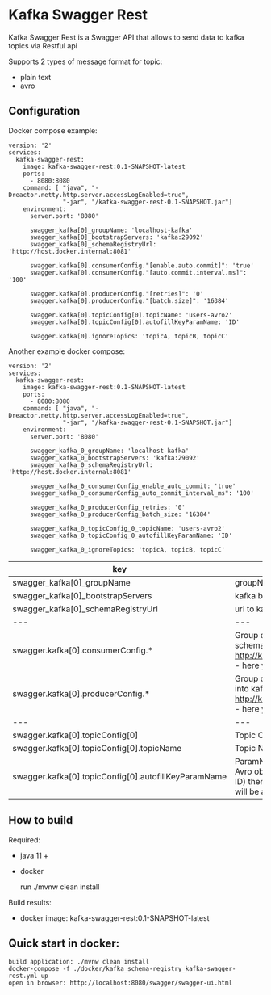 # Kafka Swagger Rest
Kafka Swagger Rest is a Swagger API that allows to send data to kafka topics via Restful api

Supports 2 types of message format for topic:
- plain text
- avro

## Configuration

Docker compose example:

    version: '2'
    services:
      kafka-swagger-rest:
        image: kafka-swagger-rest:0.1-SNAPSHOT-latest
        ports:
          - 8080:8080
        command: [ "java", "-Dreactor.netty.http.server.accessLogEnabled=true",
                   "-jar", "/kafka-swagger-rest-0.1-SNAPSHOT.jar"]
        environment:
          server.port: '8080'
    
          swagger_kafka[0]_groupName: 'localhost-kafka'
          swagger_kafka[0]_bootstrapServers: 'kafka:29092'
          swagger_kafka[0]_schemaRegistryUrl: 'http://host.docker.internal:8081'
          
          swagger.kafka[0].consumerConfig."[enable.auto.commit]": 'true'
          swagger.kafka[0].consumerConfig."[auto.commit.interval.ms]": '100'
          
          swagger.kafka[0].producerConfig."[retries]": '0'
          swagger.kafka[0].producerConfig."[batch.size]": '16384'
          
          swagger.kafka[0].topicConfig[0].topicName: 'users-avro2'
          swagger.kafka[0].topicConfig[0].autofillKeyParamName: 'ID'
          
          swagger.kafka[0].ignoreTopics: 'topicA, topicB, topicC'

Another example docker compose:

    version: '2'
    services:
      kafka-swagger-rest:
        image: kafka-swagger-rest:0.1-SNAPSHOT-latest
        ports:
          - 8080:8080
        command: [ "java", "-Dreactor.netty.http.server.accessLogEnabled=true",
                   "-jar", "/kafka-swagger-rest-0.1-SNAPSHOT.jar"]
        environment:
          server.port: '8080'
    
          swagger_kafka_0_groupName: 'localhost-kafka'
          swagger_kafka_0_bootstrapServers: 'kafka:29092'
          swagger_kafka_0_schemaRegistryUrl: 'http://host.docker.internal:8081'
    
          swagger_kafka_0_consumerConfig_enable_auto_commit: 'true'
          swagger_kafka_0_consumerConfig_auto_commit_interval_ms": '100'
    
          swagger_kafka_0_producerConfig_retries: '0'
          swagger_kafka_0_producerConfig_batch_size: '16384'

          swagger_kafka_0_topicConfig_0_topicName: 'users-avro2'
          swagger_kafka_0_topicConfig_0_autofillKeyParamName: 'ID'
          
          swagger_kafka_0_ignoreTopics: 'topicA, topicB, topicC'


| key | description |
| --- | ----------- |
| swagger_kafka[0]_groupName | groupName for swagger spec |
| swagger_kafka[0]_bootstrapServers | kafka bootstrapServers |
| swagger_kafka[0]_schemaRegistryUrl | url to kafka-schema-registry |
| --- | --- |
| swagger.kafka[0].consumerConfig.* | Group of configs for consumer. Consumer is used to read schemas from kafka topic '_schemas'. http://kafka.apache.org/documentation.html#consumerconfigs - here you can find all config keys for consumer config |
| swagger.kafka[0].producerConfig.* | Group of configs for producer. Producer is used to send data into kafka topics. http://kafka.apache.org/documentation.html#producerconfigs - here you can find all config keys for producer config |  
| --- | --- |
| swagger.kafka[0].topicConfig[0] | Topic Config |
| swagger.kafka[0].topicConfig[0].topicName | Topic Name |
| swagger.kafka[0].topicConfig[0].autofillKeyParamName | ParamName to autofill Key from Value data. If topic message is Avro object and you want to autofill key from some field (like: ID) then you need to set this param value to "ID" and key value will be autofilled from "ID" |

## How to build
Required:
- java 11 +
- docker


    run ./mvnw clean install
    
Build results:
- docker image: kafka-swagger-rest:0.1-SNAPSHOT-latest

## Quick start in docker:

    build application: ./mvnw clean install
    docker-compose -f ./docker/kafka_schema-registry_kafka-swagger-rest.yml up
    open in browser: http://localhost:8080/swagger/swagger-ui.html

